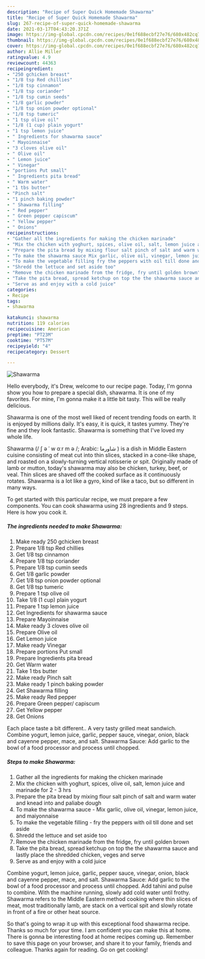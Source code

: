 ```yaml
---
description: "Recipe of Super Quick Homemade Shawarma"
title: "Recipe of Super Quick Homemade Shawarma"
slug: 267-recipe-of-super-quick-homemade-shawarma
date: 2021-03-17T04:43:20.371Z
image: https://img-global.cpcdn.com/recipes/0e1f688ecbf27e76/680x482cq70/shawarma-recipe-main-photo.jpg
thumbnail: https://img-global.cpcdn.com/recipes/0e1f688ecbf27e76/680x482cq70/shawarma-recipe-main-photo.jpg
cover: https://img-global.cpcdn.com/recipes/0e1f688ecbf27e76/680x482cq70/shawarma-recipe-main-photo.jpg
author: Allie Miller
ratingvalue: 4.9
reviewcount: 44363
recipeingredient:
- "250 gchicken breast"
- "1/8 tsp Red chillies"
- "1/8 tsp cinnamon"
- "1/8 tsp coriander"
- "1/8 tsp cumin seeds"
- "1/8 garlic powder"
- "1/8 tsp onion powder optional"
- "1/8 tsp tumeric"
- "1 tsp olive oil"
- "1/8 (1 cup) plain yogurt"
- "1 tsp lemon juice"
- " Ingredients for shawarma sauce"
- " Mayoinnaise"
- "3 cloves olive oil"
- " Olive oil"
- " Lemon juice"
- " Vinegar"
- "portions Put small"
- " Ingredients pita bread"
- " Warm water"
- "1 tbs butter"
- "Pinch salt"
- "1 pinch baking powder"
- " Shawarma filling"
- " Red pepper"
- " Green pepper capiscum"
- " Yellow pepper"
- " Onions"
recipeinstructions:
- "Gather all the ingredients for making the chicken marinade"
- "Mix the chicken with yoghurt, spices, olive oil, salt, lemon juice and marinade for 2 - 3 hrs"
- "Prepare the pita bread by mixing flour salt pinch of salt and warm water and knead into and paliabe dough"
- "To make the shawarma sauce Mix garlic, olive oil, vinegar, lemon juice, and maiyonnaise"
- "To make the vegetable filling fry the peppers with oil till done and set aside"
- "Shredd the lettuce and set aside too"
- "Remove the chicken marinade from the fridge, fry until golden brown"
- "Take the pita bread, spread ketchup on top the the shawarma sauce and lastly place the shredded chicken, veges and serve"
- "Serve as and enjoy with a cold juice"
categories:
- Recipe
tags:
- shawarma

katakunci: shawarma 
nutrition: 119 calories
recipecuisine: American
preptime: "PT23M"
cooktime: "PT57M"
recipeyield: "4"
recipecategory: Dessert

---
```



![Shawarma](https://img-global.cpcdn.com/recipes/0e1f688ecbf27e76/680x482cq70/shawarma-recipe-main-photo.jpg)

Hello everybody, it's Drew, welcome to our recipe page. Today, I'm gonna show you how to prepare a special dish, shawarma. It is one of my favorites. For mine, I'm gonna make it a little bit tasty. This will be really delicious.

Shawarma is one of the most well liked of recent trending foods on earth. It is enjoyed by millions daily. It's easy, it is quick, it tastes yummy. They're fine and they look fantastic. Shawarma is something that I've loved my whole life.

Shawarma (/ ʃ ə ˈ w ɑːr m ə /; Arabic: شاورما ‎) is a dish in Middle Eastern cuisine consisting of meat cut into thin slices, stacked in a cone-like shape, and roasted on a slowly-turning vertical rotisserie or spit. Originally made of lamb or mutton, today&#39;s shawarma may also be chicken, turkey, beef, or veal. Thin slices are shaved off the cooked surface as it continuously rotates. Shawarma is a lot like a gyro, kind of like a taco, but so different in many ways.


To get started with this particular recipe, we must prepare a few components. You can cook shawarma using 28 ingredients and 9 steps. Here is how you cook it.

<!--inarticleads1-->

##### The ingredients needed to make Shawarma:

1. Make ready 250 gchicken breast
1. Prepare 1/8 tsp Red chillies
1. Get 1/8 tsp cinnamon
1. Prepare 1/8 tsp coriander
1. Prepare 1/8 tsp cumin seeds
1. Get 1/8 garlic powder
1. Get 1/8 tsp onion powder optional
1. Get 1/8 tsp tumeric
1. Prepare 1 tsp olive oil
1. Take 1/8 (1 cup) plain yogurt
1. Prepare 1 tsp lemon juice
1. Get  Ingredients for shawarma sauce
1. Prepare  Mayoinnaise
1. Make ready 3 cloves olive oil
1. Prepare  Olive oil
1. Get  Lemon juice
1. Make ready  Vinegar
1. Prepare portions Put small
1. Prepare  Ingredients pita bread
1. Get  Warm water
1. Take 1 tbs butter
1. Make ready Pinch salt
1. Make ready 1 pinch baking powder
1. Get  Shawarma filling
1. Make ready  Red pepper
1. Prepare  Green pepper/ capiscum
1. Get  Yellow pepper
1. Get  Onions


Each place taste a bit different.. A very tasty grilled meat sandwich. Combine yogurt, lemon juice, garlic, pepper sauce, vinegar, onion, black and cayenne pepper, mace, and salt. Shawarma Sauce: Add garlic to the bowl of a food processor and process until chopped. 

<!--inarticleads2-->

##### Steps to make Shawarma:

1. Gather all the ingredients for making the chicken marinade
1. Mix the chicken with yoghurt, spices, olive oil, salt, lemon juice and marinade for 2 - 3 hrs
1. Prepare the pita bread by mixing flour salt pinch of salt and warm water and knead into and paliabe dough
1. To make the shawarma sauce - Mix garlic, olive oil, vinegar, lemon juice, and maiyonnaise
1. To make the vegetable filling - fry the peppers with oil till done and set aside
1. Shredd the lettuce and set aside too
1. Remove the chicken marinade from the fridge, fry until golden brown
1. Take the pita bread, spread ketchup on top the the shawarma sauce and lastly place the shredded chicken, veges and serve
1. Serve as and enjoy with a cold juice


Combine yogurt, lemon juice, garlic, pepper sauce, vinegar, onion, black and cayenne pepper, mace, and salt. Shawarma Sauce: Add garlic to the bowl of a food processor and process until chopped. Add tahini and pulse to combine. With the machine running, slowly add cold water until frothy. Shawarma refers to the Middle Eastern method cooking where thin slices of meat, most traditionally lamb, are stack on a vertical spit and slowly rotate in front of a fire or other heat source. 

So that's going to wrap it up with this exceptional food shawarma recipe. Thanks so much for your time. I am confident you can make this at home. There is gonna be interesting food at home recipes coming up. Remember to save this page on your browser, and share it to your family, friends and colleague. Thanks again for reading. Go on get cooking!
